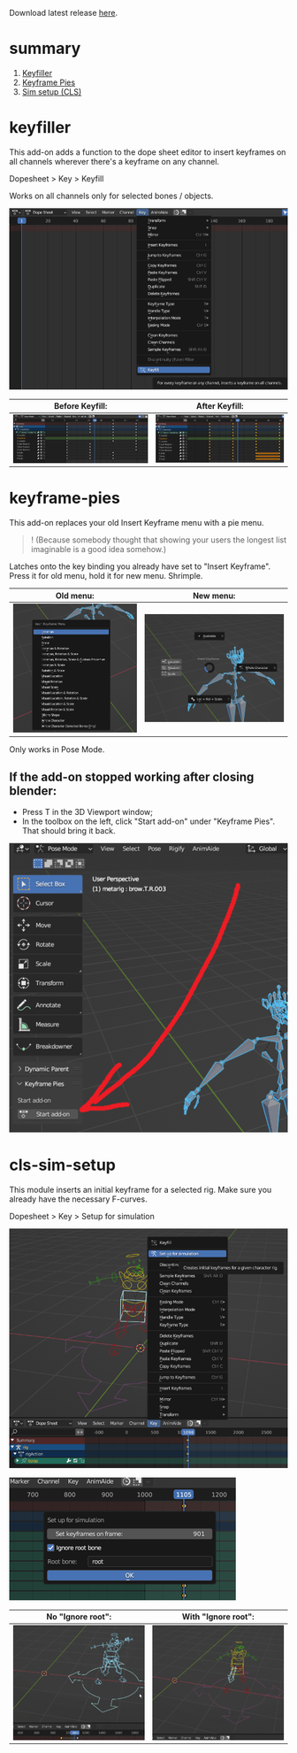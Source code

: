 Download latest release [here](https://github.com/KaniSama/crustacean-animation-tools/releases/latest).


# summary
1. [Keyfiller](#keyfiller)
2. [Keyframe Pies](#keyframe-pies)
3. [Sim setup (CLS)](#cls-sim-setup)

# keyfiller


This add-on adds a function to the dope sheet editor to insert keyframes on all channels wherever there's a keyframe on any channel.

Dopesheet > Key > Keyfill

Works on all channels only for selected bones / objects.

![Showcase of the add-on: Keyfill button](https://github.com/KaniSama/crustacean-animation-tools/blob/main/images/Keyfiller/Button.png?raw=true)

| Before Keyfill: | After Keyfill: |
| ------ | ------ |
| ![Showcase of the add-on: before](https://github.com/KaniSama/crustacean-animation-tools/blob/main/images/Keyfiller/Before.png?raw=true) | ![Showcase of the add-on: after](https://github.com/KaniSama/crustacean-animation-tools/blob/main/images/Keyfiller/After.png?raw=true) |




# keyframe-pies


This add-on replaces your old Insert Keyframe menu with a pie menu.
>! (Because somebody thought that showing your users the longest list imaginable is a good idea somehow.)

Latches onto the key binding you already have set to "Insert Keyframe". Press it for old menu, hold it for new menu. Shrimple.


| Old menu: | New menu: |
| ------ | ------ |
| ![Showcase of the add-on: old menu](https://github.com/KaniSama/crustacean-animation-tools/blob/main/images/KeyframePies/KeyframePiesOldMenu.png?raw=true) | ![Showcase of the add-on: new menu](https://github.com/KaniSama/crustacean-animation-tools/blob/main/images/KeyframePies/KeyframePiesNewMenu.png?raw=true) |


Only works in Pose Mode.


## If the add-on stopped working after closing blender:
- Press T in the 3D Viewport window;
- In the toolbox on the left, click "Start add-on" under "Keyframe Pies".
That should bring it back.

![Instructions on restarting the add-on](https://github.com/KaniSama/crustacean-animation-tools/blob/main/images/KeyframePies/KeyframePiesDocs.png?raw=true)




# cls-sim-setup


This module inserts an initial keyframe for a selected rig. Make sure you already have the necessary F-curves.

Dopesheet > Key > Setup for simulation

![Showcase of the add-on: Menu](https://github.com/KaniSama/crustacean-animation-tools/blob/main/images/CLSSetup/CLSSetupMenu.png?raw=true)

![Showcase of the add-on: Ignore root toggle](https://github.com/KaniSama/crustacean-animation-tools/blob/main/images/CLSSetup/CLSSetupMenu2.png?raw=true)

| No "Ignore root": | With "Ignore root": |
| ------ | ------ |
| ![Showcase of the add-on: root](https://github.com/KaniSama/crustacean-animation-tools/blob/main/images/CLSSetup/CLSSetupAfterWithRoot.gif?raw=true) | ![Showcase of the add-on: no root](https://github.com/KaniSama/crustacean-animation-tools/blob/main/images/CLSSetup/CLSSetupNoRoot.gif?raw=true) |
